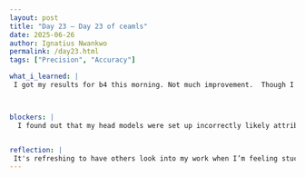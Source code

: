 ```yaml
---
layout: post
title: "Day 23 – Day 23 of ceamls"
date: 2025-06-26
author: Ignatius Nwankwo
permalink: /day23.html
tags: ["Precision", "Accuracy"]

what_i_learned: |
 I got my results for b4 this morning. Not much improvement.  Though I got a 99.96 training accuracy and 99.57 test accuracy%, the confusion matrix remains about the same [[595 523] [522 451]] Meaning of all the 2091 test images, only 595 were correctly predicted as drowsy, and 451 were correctly predicted as non drowsy, however, 523 were incorrectly predicted as drowsy but were actually non-drowsy and 522 images were incorrectly predicted as non drowsy but were actually drowsy. The precision and recall for drowsy images were the same, 0.53. Precision is the percentage of how many of the postively predicted images were actually correct, while recall is the percentage of how many of the actual positive values were correctly identified. This is the heaviest model I trained so far and it was for 64 epochs. Basically the greater the top left number and bottom left number are, the better the model is at predicting test data. In the meantime, I updated the metholodogy slide on our sympsium presentation.



blockers: |
  I found out that my head models were set up incorrectly likely attributing to the issue of the random guessing. I required the help from my peers in diagnosing the issue.


reflection: |
 It's refreshing to have others look into my work when I’m feeling stuck. It keeps me engaged, helps me learn more, and relieves pressure. I am retraining the model now and hope and I'm looking forward to the results tomorrow. I will also try data augmentation in the training batches. I'm also looking forward to combining our models afterwards.
---
```

